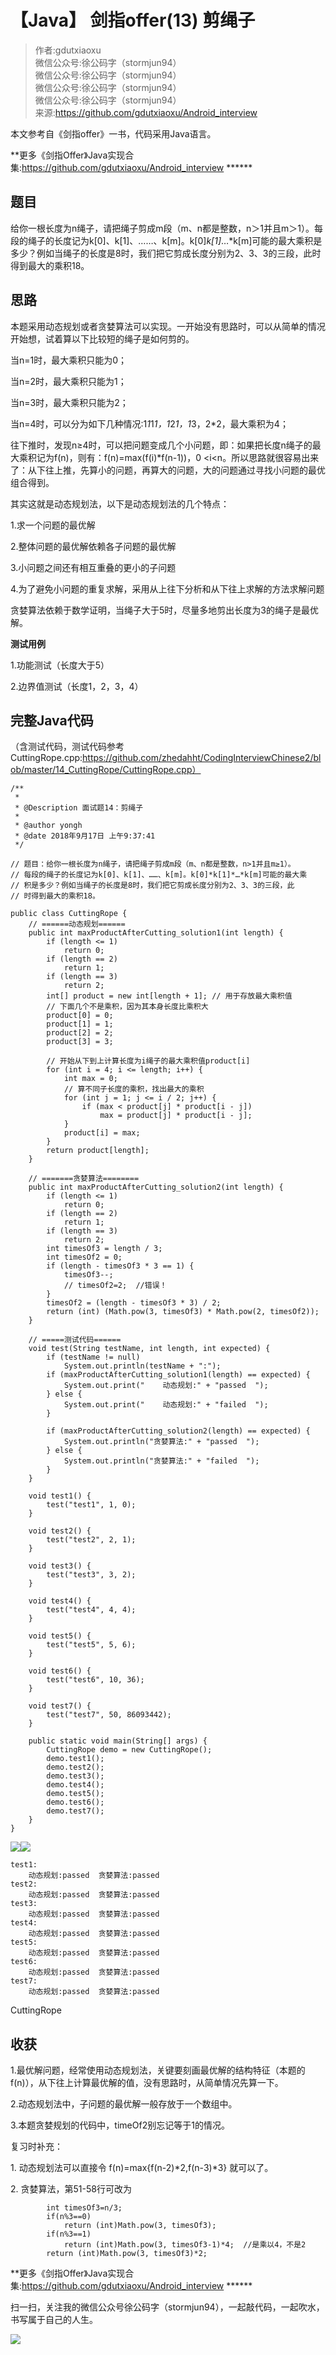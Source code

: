 # 【Java】 剑指offer(13) 剪绳子  
  
> 作者:gdutxiaoxu<br/> 微信公众号:徐公码字（stormjun94）<br/>微信公众号:徐公码字（stormjun94）<br/>微信公众号:徐公码字（stormjun94）<br/>微信公众号:徐公码字（stormjun94）<br/>来源:https://github.com/gdutxiaoxu/Android_interview

本文参考自《剑指offer》一书，代码采用Java语言。

**更多《剑指Offer》Java实现合集:https://github.com/gdutxiaoxu/Android_interview ******

## 题目

给你一根长度为n绳子，请把绳子剪成m段（m、n都是整数，n＞1并且m＞1）。每段的绳子的长度记为k[0]、k[1]、……、k[m]。k[0]*k[1]*…*k[m]可能的最大乘积是多少？例如当绳子的长度是8时，我们把它剪成长度分别为2、3、3的三段，此时得到最大的乘积18。

## 思路

本题采用动态规划或者贪婪算法可以实现。一开始没有思路时，可以从简单的情况开始想，试着算以下比较短的绳子是如何剪的。

当n=1时，最大乘积只能为0；

当n=2时，最大乘积只能为1；

当n=3时，最大乘积只能为2；

当n=4时，可以分为如下几种情况:1*1*1*1，1*2*1，1*3，2*2，最大乘积为4；

往下推时，发现n≥4时，可以把问题变成几个小问题，即：如果把长度n绳子的最大乘积记为f(n)，则有：f(n)=max(f(i)*f(n-1))，0
<i<n。所以思路就很容易出来了：从下往上推，先算小的问题，再算大的问题，大的问题通过寻找小问题的最优组合得到。

其实这就是动态规划法，以下是动态规划法的几个特点：

1.求一个问题的最优解

2.整体问题的最优解依赖各子问题的最优解

3.小问题之间还有相互重叠的更小的子问题

4.为了避免小问题的重复求解，采用从上往下分析和从下往上求解的方法求解问题

贪婪算法依赖于数学证明，当绳子大于5时，尽量多地剪出长度为3的绳子是最优解。

**测试用例**

1.功能测试（长度大于5）

2.边界值测试（长度1，2，3，4）

## **完整Java代码**

（含测试代码，测试代码参考CuttingRope.cpp:https://github.com/zhedahht/CodingInterviewChinese2/blob/master/14_CuttingRope/CuttingRope.cpp）

    
    
    /**
     * 
     * @Description 面试题14：剪绳子
     *
     * @author yongh
     * @date 2018年9月17日 上午9:37:41
     */
    
    // 题目：给你一根长度为n绳子，请把绳子剪成m段（m、n都是整数，n>1并且m≥1）。
    // 每段的绳子的长度记为k[0]、k[1]、……、k[m]。k[0]*k[1]*…*k[m]可能的最大乘
    // 积是多少？例如当绳子的长度是8时，我们把它剪成长度分别为2、3、3的三段，此
    // 时得到最大的乘积18。
    
    public class CuttingRope {
    	// ======动态规划======
    	public int maxProductAfterCutting_solution1(int length) {
    		if (length <= 1)
    			return 0;
    		if (length == 2)
    			return 1;
    		if (length == 3)
    			return 2;
    		int[] product = new int[length + 1]; // 用于存放最大乘积值
    		// 下面几个不是乘积，因为其本身长度比乘积大
    		product[0] = 0;
    		product[1] = 1;
    		product[2] = 2;
    		product[3] = 3;
    
    		// 开始从下到上计算长度为i绳子的最大乘积值product[i]
    		for (int i = 4; i <= length; i++) {
    			int max = 0;
    			// 算不同子长度的乘积，找出最大的乘积
    			for (int j = 1; j <= i / 2; j++) {
    				if (max < product[j] * product[i - j])
    					max = product[j] * product[i - j];
    			}
    			product[i] = max;
    		}
    		return product[length];
    	}
    
    	// =======贪婪算法========
    	public int maxProductAfterCutting_solution2(int length) {
    		if (length <= 1)
    			return 0;
    		if (length == 2)
    			return 1;
    		if (length == 3)
    			return 2;
    		int timesOf3 = length / 3;
    		int timesOf2 = 0;
    		if (length - timesOf3 * 3 == 1) {
    			timesOf3--;
    			// timesOf2=2;  //错误！
    		}
    		timesOf2 = (length - timesOf3 * 3) / 2;
    		return (int) (Math.pow(3, timesOf3) * Math.pow(2, timesOf2));
    	}
    
    	// =====测试代码======
    	void test(String testName, int length, int expected) {
    		if (testName != null)
    			System.out.println(testName + ":");
    		if (maxProductAfterCutting_solution1(length) == expected) {
    			System.out.print("    动态规划:" + "passed  ");
    		} else {
    			System.out.print("    动态规划:" + "failed  ");
    		}
    
    		if (maxProductAfterCutting_solution2(length) == expected) {
    			System.out.println("贪婪算法:" + "passed  ");
    		} else {
    			System.out.println("贪婪算法:" + "failed  ");
    		}
    	}
    
    	void test1() {
    		test("test1", 1, 0);
    	}
    
    	void test2() {
    		test("test2", 2, 1);
    	}
    
    	void test3() {
    		test("test3", 3, 2);
    	}
    
    	void test4() {
    		test("test4", 4, 4);
    	}
    
    	void test5() {
    		test("test5", 5, 6);
    	}
    
    	void test6() {
    		test("test6", 10, 36);
    	}
    
    	void test7() {
    		test("test7", 50, 86093442);
    	}
    
    	public static void main(String[] args) {
    		CuttingRope demo = new CuttingRope();
    		demo.test1();
    		demo.test2();
    		demo.test3();
    		demo.test4();
    		demo.test5();
    		demo.test6();
    		demo.test7();
    	}
    }
    

![](https://images.cnblogs.com/OutliningIndicators/ContractedBlock.gif)![](https://images.cnblogs.com/OutliningIndicators/ExpandedBlockStart.gif)

    
    
    test1:
        动态规划:passed  贪婪算法:passed  
    test2:
        动态规划:passed  贪婪算法:passed  
    test3:
        动态规划:passed  贪婪算法:passed  
    test4:
        动态规划:passed  贪婪算法:passed  
    test5:
        动态规划:passed  贪婪算法:passed  
    test6:
        动态规划:passed  贪婪算法:passed  
    test7:
        动态规划:passed  贪婪算法:passed  

CuttingRope

## **收获**

1.最优解问题，经常使用动态规划法，关键要刻画最优解的结构特征（本题的f(n)），从下往上计算最优解的值，没有思路时，从简单情况先算一下。

2.动态规划法中，子问题的最优解一般存放于一个数组中。

3.本题贪婪规划的代码中，timeOf2别忘记等于1的情况。

复习时补充：

1\. 动态规划法可以直接令 f(n)=max{f(n-2)*2,f(n-3)*3} 就可以了。

2\. 贪婪算法，第51-58行可改为

    
    
    		int timesOf3=n/3;
    		if(n%3==0)
    			return (int)Math.pow(3, timesOf3);
    		if(n%3==1)
    			return (int)Math.pow(3, timesOf3-1)*4;  //是乘以4，不是2
    		return (int)Math.pow(3, timesOf3)*2;
    

**更多《剑指Offer》Java实现合集:https://github.com/gdutxiaoxu/Android_interview ******

扫一扫，关注我的微信公众号徐公码字（stormjun94），一起敲代码，一起吹水，书写属于自己的人生。

![](https://raw.githubusercontent.com/gdutxiaoxu/blog_pic/master/offer/20200722234908.png)
